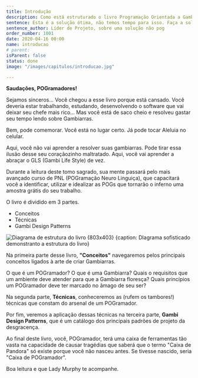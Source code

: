 ```yaml
---
title: Introdução
description: Como está estruturado o livro Programação Orientada a Gambiearra e o que você vai aprender com ele.
sentence: Esta é a solução ótima, não temos tempo para isso. Faça a solução boa! O ótimo é inimigo do bom.
sentence_author: Líder de Projeto, sobre uma solução não pog
order_number: 1001
date: 2020-04-16 00:00
name: introducao
# parent:
isParent: false
status: done
image: "/images/capitulos/introducao.jpg"

---
```


**Saudações, POGramadores!**

Sejamos sinceros... Você chegou a esse livro porque está cansado. Você deveria estar trabalhando, estudando, desenvolvendo o software que vai deixar seu chefe mais rico... Mas você está de saco cheio e resolveu gastar seu tempo lendo sobre Gambiarras.

Bem, pode comemorar. Você está no lugar certo. Já pode tocar Aleluia no celular.

Aqui, você não vai aprender a resolver suas gambiarras. Pode tirar essa ilusão desse seu coraçãozinho maltratado. Aqui, você vai aprender a abraçar o GLS (Gambi Life Style) de vez.

Durante a leitura deste tomo sagrado, sua mente passará pelo mais avançado curso de PNL (POGramação Neuro Linguiça), que capacitará você a identificar, utilizar e idealizar as POGs que tornarão o inferno uma amostra grátis do seu trabalho.

O livro é dividido em 3 partes.

- Conceitos
- Técnicas
- Gambi Design Patterns

![Diagrama de estrutura do livro {803x403} {caption: DIagrama sofisticado demonstranto a estrutura do livro}](/images/capitulos/introducao/divisao-do-livro.png)

Na primeira parte desse livro, **"Conceitos"** navegaremos pelos principais conceitos ligados à arte de criar Gambiarras.

O que é um POGramador? O que é uma Gambiarra? Quais o requisitos que um ambiente deve atender para que a Gambiarra floresça? Quais princípios um POGramador deve ter marcado no âmago de seu ser?

Na segunda parte, **Técnicas**, conheceremos as (rufem os tambores!) técnicas que constam do arsenal de um POGramador.

Por fim, veremos a aplicação dessas técnicas na terceira parte, **Gambi Design Patterns**, que é um catálogo dos principais padrões de projeto da desgracença.

Ao final deste livro, você, POGramador, terá uma caixa de ferramentas tão vasta na capacidade de causar tragédias que saberá que o termo "Caixa de Pandora" só existe porque você não nasceu antes. Se tivesse nascido, seria "Caixa de POGramador".

Boa leitura e que Lady Murphy te acompanhe.
